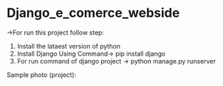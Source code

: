 # Django_e_comerce_webside

->For run this project follow step:
1. Install the lataest version of python
2. Install Django Using Command-> pip install django
3. For run command of django project -> python manage.py runserver

Sample photo (project):


